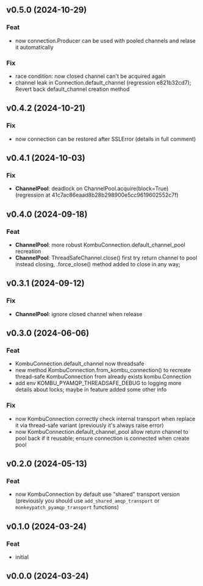 ## v0.5.0 (2024-10-29)

### Feat

- now connection.Producer can be used with pooled channels and relase it automatically

### Fix

- race condition: now closed channel can't be acquired again
- channel leak in Connection.default_channel (regression e821b32cd7); Revert back default_channel creation method

## v0.4.2 (2024-10-21)

### Fix

- now connection can be restored after SSLError (details in full comment)

## v0.4.1 (2024-10-03)

### Fix

- **ChannelPool**: deadlock on ChannelPool.acquire(block=True) (regression at 41c7ac86eaad8b28b298900e5cc9619602552c7f)

## v0.4.0 (2024-09-18)

### Feat

- **ChannelPool**: more robust KombuConnection.default_channel_pool recreation
- **ChannelPool**: ThreadSafeChannel.close()  first try return channel to pool instead closing, .force_close() method added to close in any way;

## v0.3.1 (2024-09-12)

### Fix

- **ChannelPool**: ignore closed channel when release

## v0.3.0 (2024-06-06)

### Feat

- KombuConnection.default_channel now threadsafe
- new method KombuConnection.from_kombu_connection() to recreate thread-safe KombuConnection from already exists kombu.Connection
- add env KOMBU_PYAMQP_THREADSAFE_DEBUG to logging more details about locks; maybe in feature added some other info

### Fix

- now KombuConnection correctly check internal transport when replace it via thread-safe variant (previously it's always raise error)
- now KombuConnection.default_channel_pool allow return channel to pool back if it reusable; ensure connection is connected when create pool

## v0.2.0 (2024-05-13)

### Feat

- now KombuConnection by default use "shared" transport version (previously you should use `add_shared_amqp_transport` or `monkeypatch_pyamqp_transport` functions)

## v0.1.0 (2024-03-24)

### Feat

- initial

## v0.0.0 (2024-03-24)
